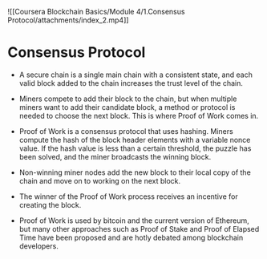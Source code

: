 ![[Coursera Blockchain Basics/Module 4/1.Consensus Protocol/attachments/index_2.mp4]]
# Consensus Protocol
-   A secure chain is a single main chain with a consistent state, and each valid block added to the chain increases the trust level of the chain.
    
-   Miners compete to add their block to the chain, but when multiple miners want to add their candidate block, a method or protocol is needed to choose the next block. This is where Proof of Work comes in.
    
-   Proof of Work is a consensus protocol that uses hashing. Miners compute the hash of the block header elements with a variable nonce value. If the hash value is less than a certain threshold, the puzzle has been solved, and the miner broadcasts the winning block.
    
-   Non-winning miner nodes add the new block to their local copy of the chain and move on to working on the next block.
    
-   The winner of the Proof of Work process receives an incentive for creating the block.
    
-   Proof of Work is used by bitcoin and the current version of Ethereum, but many other approaches such as Proof of Stake and Proof of Elapsed Time have been proposed and are hotly debated among blockchain developers.